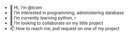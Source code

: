 - 👋 Hi, I’m @tcom
- 👀 I’m interested in programming, administering database
- 🌱 I’m currently learning python, r
- 💞️ I’m looking to collaborate on my little project
- 📫 How to reach me, pull request on one of my project
